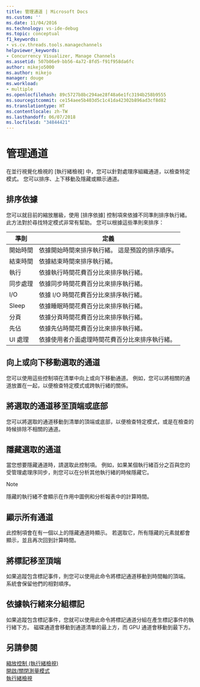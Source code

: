 ```yaml
---
title: 管理通道 | Microsoft Docs
ms.custom: ''
ms.date: 11/04/2016
ms.technology: vs-ide-debug
ms.topic: conceptual
f1_keywords:
- vs.cv.threads.tools.managechannels
helpviewer_keywords:
- Concurrency Visualizer, Manage Channels
ms.assetid: 507b06e9-bb56-4a72-8fd5-f91f958da6fc
author: mikejo5000
ms.author: mikejo
manager: douge
ms.workload:
- multiple
ms.openlocfilehash: 89c5727b8bc294ae28f48a6e1fc3194b258b9555
ms.sourcegitcommit: ce154aee5b403d5c1c41da42302b896ad3cf8d82
ms.translationtype: HT
ms.contentlocale: zh-TW
ms.lasthandoff: 06/07/2018
ms.locfileid: "34844421"
---
```

# <a name="manage-channels"></a>管理通道
在並行視覺化檢視的 [執行緒檢視] 中，您可以針對處理序組織通道，以檢查特定模式。 您可以排序、上下移動及隱藏或顯示通道。  
  
## <a name="sort-by"></a>排序依據  
 您可以就目前的縮放層級，使用 [排序依據] 控制項來依據不同準則排序執行緒。 此方法對於尋找特定模式非常有幫助。 您可以根據這些準則來排序：  
  
|準則|定義|  
|--------------|----------------|  
|開始時間|依據開始時間來排序執行緒。 這是預設的排序順序。|  
|結束時間|依據結束時間來排序執行緒。|  
|執行|依據執行時間花費百分比來排序執行緒。|  
|同步處理|依據同步時間花費百分比來排序執行緒。|  
|I/O|依據 I/O 時間花費百分比來排序執行緒。|  
|Sleep|依據睡眠時間花費百分比來排序執行緒。|  
|分頁|依據分頁時間花費百分比來排序執行緒。|  
|先佔|依據先佔時間花費百分比來排序執行緒。|  
|UI 處理|依據使用者介面處理時間花費百分比來排序執行緒。|  
  
## <a name="move-selected-channel-up-or-down"></a>向上或向下移動選取的通道  
 您可以使用這些控制項在清單中向上或向下移動通道。 例如，您可以將相關的通道放置在一起，以便檢查特定模式或跨執行緒的關係。  
  
## <a name="move-selected-channel-to-top-or-bottom"></a>將選取的通道移至頂端或底部  
 您可以將選取的通道移動到清單的頂端或底部，以便檢查特定模式，或是在檢查的時候排除不相關的通道。  
  
## <a name="hide-selected-channels"></a>隱藏選取的通道  
 當您想要隱藏通道時，請選取此控制項。 例如，如果某個執行緒百分之百與您的受管理處理序同步，則您可以在分析其他執行緒的時候隱藏它。  
  
> [!NOTE]
>  隱藏的執行緒不會顯示在作用中圖例和分析報表中的計算時間。  
  
## <a name="show-all-channels"></a>顯示所有通道  
 此控制項會在有一個以上的隱藏通道時顯示。 若選取它，所有隱藏的元素就都會顯示，並且再次回到計算時間。  
  
## <a name="move-markers-to-top"></a>將標記移至頂端  
 如果追蹤包含標記事件，則您可以使用此命令將標記通道移動到時間軸的頂端。 系統會保留他們的相對順序。  
  
## <a name="group-markers-by-thread"></a>依據執行緒來分組標記  
 如果追蹤包含標記事件，您就可以使用此命令將標記通道分組在產生標記事件的執行緒下方。  磁碟通道會移動到通道清單的最上方，而 GPU 通道會移動到最下方。  
  
## <a name="see-also"></a>另請參閱  
 [縮放控制 (執行緒檢視)](../profiling/zoom-control-threads-view.md)   
 [開啟/關閉測量模式](../profiling/measure-mode-on-off.md)   
 [執行緒檢視](../profiling/threads-view-parallel-performance.md)